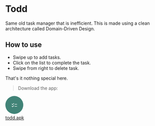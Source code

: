 # Todd
Same old task manager that is inefficient.
This is made using a clean architecture called Domain-Driven Design.

## How to use
- Swipe up to add tasks.
- Click on the list to complete the task.
- Swipe from right to delete task.

That's it nothing special here.

>Download the app:
<a href='app-profile.apk' download style="display: flex; justify-content: start; align-items: start; gap: 0.2rem; flex-direction: column; margin:1rem 0;">
    <img src="assets/icon/icon.png" style="border-radius: 50pt; height: 42pt">
    todd.apk
</a>